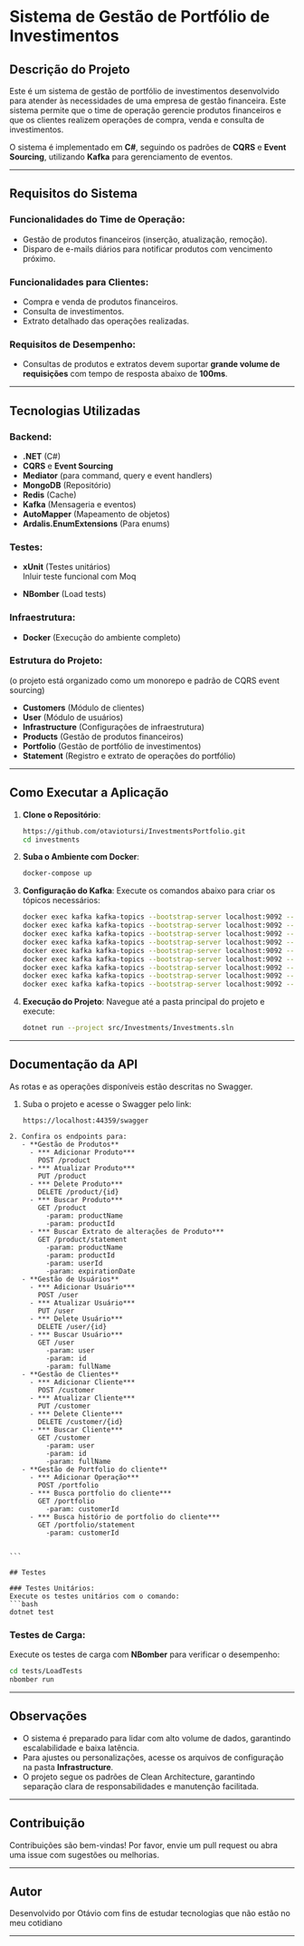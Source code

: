 # Sistema de Gestão de Portfólio de Investimentos

## Descrição do Projeto

Este é um sistema de gestão de portfólio de investimentos desenvolvido para atender às necessidades de uma empresa de gestão financeira. Este sistema permite que o time de operação gerencie produtos financeiros e que os clientes realizem operações de compra, venda e consulta de investimentos.

O sistema é implementado em **C#**, seguindo os padrões de **CQRS** e **Event Sourcing**, utilizando **Kafka** para gerenciamento de eventos.&#x20;

---

## Requisitos do Sistema

### Funcionalidades do Time de Operação:

- Gestão de produtos financeiros (inserção, atualização, remoção).
- Disparo de e-mails diários para notificar produtos com vencimento próximo.

### Funcionalidades para Clientes:

- Compra e venda de produtos financeiros.
- Consulta de investimentos.
- Extrato detalhado das operações realizadas.

### Requisitos de Desempenho:

- Consultas de produtos e extratos devem suportar **grande volume de requisições** com tempo de resposta abaixo de **100ms**.

---

## Tecnologias Utilizadas

### Backend:

- **.NET** (C#)
- **CQRS** e **Event Sourcing**
- **Mediator** (para command, query e event handlers)
- **MongoDB** (Repositório)
- **Redis** (Cache)
- **Kafka** (Mensageria e eventos)
- **AutoMapper** (Mapeamento de objetos)
- **Ardalis.EnumExtensions** (Para enums)

### Testes:

- **xUnit** (Testes unitários)\
  Inluir teste funcional com Moq

- **NBomber** (Load tests)

### Infraestrutura:

- **Docker** (Execução do ambiente completo)

### Estrutura do Projeto:

&#x20;(o projeto está organizado como um monorepo e padrão de CQRS event sourcing)

- **Customers** (Módulo de clientes)
- **User** (Módulo de usuários)
- **Infrastructure** (Configurações de infraestrutura)
- **Products** (Gestão de produtos financeiros)
- **Portfolio** (Gestão de portfólio de investimentos)
- **Statement** (Registro e extrato de operações do portfólio)

---

## Como Executar a Aplicação

1. **Clone o Repositório**:

   ```bash
   https://github.com/otaviotursi/InvestmentsPortfolio.git
   cd investments
   ```

2. **Suba o Ambiente com Docker**:

   ```bash
   docker-compose up
   ```

3. **Configuração do Kafka**: Execute os comandos abaixo para criar os tópicos necessários:

   ```bash
   docker exec kafka kafka-topics --bootstrap-server localhost:9092 --create --topic investment-purchased --partitions 3 --replication-factor 1
   docker exec kafka kafka-topics --bootstrap-server localhost:9092 --create --topic investment-sold --partitions 3 --replication-factor 1
   docker exec kafka kafka-topics --bootstrap-server localhost:9092 --create --topic product-inserted --partitions 3 --replication-factor 1
   docker exec kafka kafka-topics --bootstrap-server localhost:9092 --create --topic product-updated --partitions 3 --replication-factor 1
   docker exec kafka kafka-topics --bootstrap-server localhost:9092 --create --topic product-deleted --partitions 3 --replication-factor 1
   docker exec kafka kafka-topics --bootstrap-server localhost:9092 --create --topic product-expiry-notification --partitions 3 --replication-factor 1
   docker exec kafka kafka-topics --bootstrap-server localhost:9092 --create --topic insert-customer-portfolio-statement --partitions 3 --replication-factor 1
   docker exec kafka kafka-topics --bootstrap-server localhost:9092 --create --topic update-customer-portfolio --partitions 3 --replication-factor 1
   docker exec kafka kafka-topics --bootstrap-server localhost:9092 --create --topic delete-customer-portfolio --partitions 3 --replication-factor 1
   ```

4. **Execução do Projeto**: Navegue até a pasta principal do projeto e execute:

   ```bash
   dotnet run --project src/Investments/Investments.sln
   ```

---

## Documentação da API

As rotas e as operações disponíveis estão descritas no Swagger.

1. Suba o projeto e acesse o Swagger pelo link:
   ```
   https://localhost:44359/swagger
   ```



````
2. Confira os endpoints para:
   - **Gestão de Produtos**
     - *** Adicionar Produto***
       POST /product 
     - *** Atualizar Produto***
       PUT /product 
     - *** Delete Produto***
       DELETE /product/{id} 
     - *** Buscar Produto***
       GET /product
         -param: productName
         -param: productId
     - *** Buscar Extrato de alterações de Produto***
       GET /product/statement
         -param: productName
         -param: productId
         -param: userId
         -param: expirationDate
   - **Gestão de Usuários**
     - *** Adicionar Usuário***
       POST /user 
     - *** Atualizar Usuário***
       PUT /user 
     - *** Delete Usuário***
       DELETE /user/{id} 
     - *** Buscar Usuário***
       GET /user
         -param: user
         -param: id
         -param: fullName
   - **Gestão de Clientes**
     - *** Adicionar Cliente***
       POST /customer 
     - *** Atualizar Cliente***
       PUT /customer 
     - *** Delete Cliente***
       DELETE /customer/{id} 
     - *** Buscar Cliente***
       GET /customer
         -param: user
         -param: id
         -param: fullName
   - **Gestão de Portfolio do cliente**
     - *** Adicionar Operação***
       POST /portfolio 
     - *** Busca portfolio do cliente***
       GET /portfolio
         -param: customerId
     - *** Busca histório de portfolio do cliente***
       GET /portfolio/statement
         -param: customerId


```

## Testes

### Testes Unitários:
Execute os testes unitários com o comando:
```bash
dotnet test
````



### Testes de Carga:

Execute os testes de carga com **NBomber** para verificar o desempenho:

```bash
cd tests/LoadTests
nbomber run
```

---

## Observações

- O sistema é preparado para lidar com alto volume de dados, garantindo escalabilidade e baixa latência.
- Para ajustes ou personalizações, acesse os arquivos de configuração na pasta **Infrastructure**.
- O projeto segue os padrões de Clean Architecture, garantindo separação clara de responsabilidades e manutenção facilitada.

---

## Contribuição

Contribuições são bem-vindas! Por favor, envie um pull request ou abra uma issue com sugestões ou melhorias.

---

## Autor

Desenvolvido por Otávio com fins de estudar tecnologias que não estão no meu cotidiano

---

##

